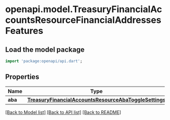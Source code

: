 # openapi.model.TreasuryFinancialAccountsResourceFinancialAddressesFeatures

## Load the model package
```dart
import 'package:openapi/api.dart';
```

## Properties
Name | Type | Description | Notes
------------ | ------------- | ------------- | -------------
**aba** | [**TreasuryFinancialAccountsResourceAbaToggleSettings**](TreasuryFinancialAccountsResourceAbaToggleSettings.md) |  | [optional] 

[[Back to Model list]](../README.md#documentation-for-models) [[Back to API list]](../README.md#documentation-for-api-endpoints) [[Back to README]](../README.md)


